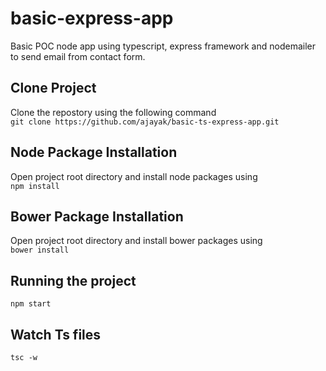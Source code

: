 # basic-express-app
Basic POC node app using typescript, express framework and nodemailer to send email from contact form.

## Clone Project
Clone the repostory using the following command  
`git clone https://github.com/ajayak/basic-ts-express-app.git`

## Node Package Installation  
Open project root directory and install node packages using  
`npm install`

## Bower Package Installation  
Open project root directory and install bower packages using  
`bower install`

## Running the project
`npm start`

## Watch Ts files
`tsc -w`  
